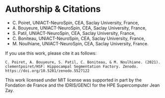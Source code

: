 # Authorship & Citations

- C. Poiret, UNIACT-NeuroSpin, CEA, Saclay University, France,
- A. Bouyeure, UNIACT-NeuroSpin, CEA, Saclay University, France,
- S. Patil, UNIACT-NeuroSpin, CEA, Saclay University, France,
- C. Boniteau, UNIACT-NeuroSpin, CEA, Saclay University, France,
- M. Noulhiane, UNIACT-NeuroSpin, CEA, Saclay University, France.

If you use this work, please cite it as follows:

`C. Poiret, A. Bouyeure, S. Patil, C. Boniteau, & M. Noulhiane. (2021). clementpoiret/HSF: Hippocampal Segmentation Factory. Zenodo. https://doi.org/10.5281/zenodo.5527122`

This work licensed under MIT license was supported in part by the Fondation de France and the IDRIS/GENCI for the HPE Supercomputer Jean Zay.
